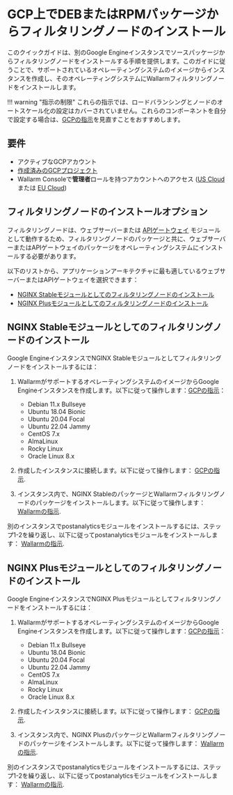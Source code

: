 # GCP上でDEBまたはRPMパッケージからフィルタリングノードのインストール

このクイックガイドは、別のGoogle Engineインスタンスでソースパッケージからフィルタリングノードをインストールする手順を提供します。このガイドに従うことで、サポートされているオペレーティングシステムのイメージからインスタンスを作成し、そのオペレーティングシステムにWallarmフィルタリングノードをインストールします。

!!! warning "指示の制限"
    これらの指示では、ロードバランシングとノードのオートスケール化の設定はカバーされていません。これらのコンポーネントを自分で設定する場合は、[GCPの指示](https://cloud.google.com/compute/docs/load-balancing-and-autoscaling)を見直すことをおすすめします。

## 要件

* アクティブなGCPアカウント
* [作成済みのGCPプロジェクト](https://cloud.google.com/resource-manager/docs/creating-managing-projects)
* Wallarm Consoleで**管理者**ロールを持つアカウントへのアクセス ([US Cloud](https://us1.my.wallarm.com/) または [EU Cloud](https://my.wallarm.com/))

## フィルタリングノードのインストールオプション

フィルタリングノードは、ウェブサーバーまたは [APIゲートウェイ](https://www.wallarm.com/what/the-concept-of-an-api-gateway) モジュールとして動作するため、フィルタリングノードのパッケージと共に、ウェブサーバーまたはAPIゲートウェイのパッケージをオペレーティングシステムにインストールする必要があります。

以下のリストから、アプリケーションアーキテクチャに最も適しているウェブサーバーまたはAPIゲートウェイを選択できます：

* [NGINX Stableモジュールとしてのフィルタリングノードのインストール](#nginx-stableモジュールとしてのフィルタリングノードのインストール)
* [NGINX Plusモジュールとしてのフィルタリングノードのインストール](#nginx-plusモジュールとしてのフィルタリングノードのインストール)

## NGINX Stableモジュールとしてのフィルタリングノードのインストール

Google EngineインスタンスでNGINX Stableモジュールとしてフィルタリングノードをインストールするには：

1. WallarmがサポートするオペレーティングシステムのイメージからGoogle Engineインスタンスを作成します。以下に従って操作します：[GCPの指示](https://cloud.google.com/compute/docs/instances/create-start-instance#publicimage)：

    * Debian 11.x Bullseye
    * Ubuntu 18.04 Bionic
    * Ubuntu 20.04 Focal
    * Ubuntu 22.04 Jammy
    * CentOS 7.x
    * AlmaLinux
    * Rocky Linux
    * Oracle Linux 8.x
2. 作成したインスタンスに接続します。以下に従って操作します： [GCPの指示](https://cloud.google.com/compute/docs/instances/connecting-to-instance).
3. インスタンス内で、NGINX StableのパッケージとWallarmフィルタリングノードのパッケージをインストールします。以下に従って操作します： [Wallarmの指示](../../../installation/nginx/dynamic-module.md).

別のインスタンスでpostanalyticsモジュールをインストールするには、ステップ1-2を繰り返し、以下に従ってpostanalyticsモジュールをインストールします： [Wallarmの指示](../../../admin-en/installation-postanalytics-en.md).

## NGINX Plusモジュールとしてのフィルタリングノードのインストール

Google EngineインスタンスでNGINX Plusモジュールとしてフィルタリングノードをインストールするには：

1. WallarmがサポートするオペレーティングシステムのイメージからGoogle Engineインスタンスを作成します。以下に従って操作します：[GCPの指示](https://cloud.google.com/compute/docs/instances/create-start-instance#publicimage)：

    * Debian 11.x Bullseye
    * Ubuntu 18.04 Bionic
    * Ubuntu 20.04 Focal
    * Ubuntu 22.04 Jammy
    * CentOS 7.x
    * AlmaLinux
    * Rocky Linux
    * Oracle Linux 8.x
2. 作成したインスタンスに接続します。以下に従って操作します： [GCPの指示](https://cloud.google.com/compute/docs/instances/connecting-to-instance).
3. インスタンス内で、NGINX PlusのパッケージとWallarmフィルタリングノードのパッケージをインストールします。以下に従って操作します： [Wallarmの指示](../../../installation/nginx/dynamic-module.md).

別のインスタンスでpostanalyticsモジュールをインストールするには、ステップ1-2を繰り返し、以下に従ってpostanalyticsモジュールをインストールします： [Wallarmの指示](../../../admin-en/installation-postanalytics-en.md).